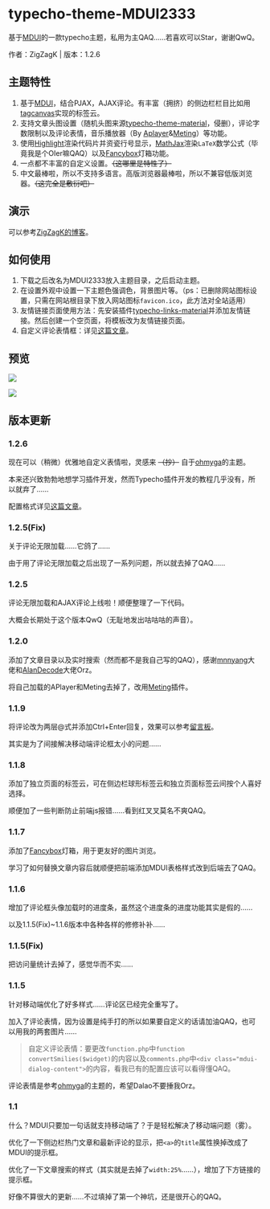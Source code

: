 # typecho-theme-MDUI2333

基于[MDUI](https://mdui.org)的一款typecho主题，私用为主QAQ……若喜欢可以Star，谢谢QwQ。

作者：ZigZagK | 版本：1.2.6

## 主题特性

1. 基于[MDUI](https://www.mdui.org/)，结合PJAX，AJAX评论。有丰富（拥挤）的侧边栏栏目比如用[tagcanvas](http://www.goat1000.com/tagcanvas.php)实现的标签云。
2. 支持文章头图设置（随机头图来源[typecho-theme-material](https://github.com/viosey/typecho-theme-material/tree/master/img/random)，侵删），评论字数限制以及评论表情，音乐播放器（By [Aplayer](https://github.com/MoePlayer/APlayer)&[Meting](https://github.com/metowolf/MetingJS)）等功能。
3. 使用[Highlight](https://highlightjs.org/)渲染代码片并资瓷行号显示，[MathJax](https://www.mathjax.org/)渲染`LaTeX`数学公式（毕竟我是个OIer嘛QAQ）以及[Fancybox](https://fancyapps.com/fancybox/3/)灯箱功能。
4. 一点都不丰富的自定义设置。~~（这哪里是特性了）~~
5. 中文最棒啦，所以不支持多语言。高版浏览器最棒啦，所以不兼容低版浏览器。~~（这完全是敷衍吧）~~

## 演示

可以参考[ZigZagK的博客](https://zigzagk.top)。

## 如何使用

1. 下载之后改名为MDUI2333放入主题目录，之后启动主题。
2. 在设置外观中设置一下主题色强调色，背景图片等。（ps：已删除网站图标设置，只需在网站根目录下放入网站图标`favicon.ico`，此方法对全站适用）
3. 友情链接页面使用方法：先安装插件[typecho-links-material](https://github.com/idawnlight/typecho-links-material)并添加友情链接。然后创建一个空页面，将模板改为友情链接页面。
4. 自定义评论表情框：详见[这篇文章](https://zigzagk.top/2019/07/22/MDUI2333QAQTAB)。

## 预览

![](https://raw.githubusercontent.com/ZigZagK/typecho-theme-MDUI2333/master/screenshot.png)

![](https://raw.githubusercontent.com/ZigZagK/typecho-theme-MDUI2333/master/preview.png)

## 版本更新

### 1.2.6

现在可以（稍微）优雅地自定义表情啦，灵感来 ~~（抄）~~ 自于[ohmyga](https://github.com/ohmyga233/castle-Typecho-Theme)的主题。

本来还兴致勃勃地想学习插件开发，然而Typecho插件开发的教程几乎没有，所以就弃了……

配置格式详见[这篇文章](https://zigzagk.top/2019/07/22/MDUI2333QAQTAB)。

### 1.2.5(Fix)

关于评论无限加载……它鸽了……

由于用了评论无限加载之后出现了一系列问题，所以就去掉了QAQ……

### 1.2.5

评论无限加载和AJAX评论上线啦！顺便整理了一下代码。

大概会长期处于这个版本QwQ（无耻地发出咕咕咕的声音）。

### 1.2.0

添加了文章目录以及实时搜索（然而都不是我自己写的QAQ），感谢[mnnyang](https://github.com/mnnyang/jquery_headindex)大佬和[AlanDecode](https://github.com/AlanDecode/Typecho-Plugin-ExSearch)大佬Orz。

将自己加载的APlayer和Meting去掉了，改用[Meting](https://github.com/MoePlayer/APlayer-Typecho)插件。

### 1.1.9

将评论改为两层@式并添加Ctrl+Enter回复，效果可以参考[留言板](https://zigzagk.top/messages)。

其实是为了间接解决移动端评论框太小的问题……

### 1.1.8

添加了独立页面的标签云，可在侧边栏球形标签云和独立页面标签云间按个人喜好选择。

顺便加了一些判断防止前端js报错……看到红叉叉莫名不爽QAQ。

### 1.1.7

添加了[Fancybox](https://fancyapps.com/fancybox/3/)灯箱，用于更友好的图片浏览。

学习了如何替换文章内容后就顺便把前端添加MDUI表格样式改到后端去了QAQ。

### 1.1.6

增加了评论框头像加载时的进度条，虽然这个进度条的进度功能其实是假的……

以及1.1.5(Fix)~1.1.6版本中各种各样的修修补补……

### 1.1.5(Fix)

把访问量统计去掉了，感觉华而不实……

### 1.1.5

针对移动端优化了好多样式……评论区已经完全重写了。

加入了评论表情，因为设置是纯手打的所以如果要自定义的话请加油QAQ，也可以用我的两套图片……

> 自定义评论表情：要更改`function.php`中`function convertSmilies($widget)`的内容以及`comments.php`中`<div class="mdui-dialog-content">`的内容，看我已有的配置应该可以看得懂QAQ。

评论表情是参考[ohmyga](https://github.com/ohmyga233/castle-Typecho-Theme)的主题的，希望Dalao不要捶我Orz。

### 1.1

什么？MDUI只要加一句话就支持移动端了？于是轻松解决了移动端问题（雾）。

优化了一下侧边栏热门文章和最新评论的显示，把`<a>`的`title`属性换掉改成了MDUI的提示框。

优化了一下文章搜索的样式（其实就是去掉了`width:25%`……），增加了下方链接的提示框。

好像不算很大的更新……不过填掉了第一个神坑，还是很开心的QAQ。